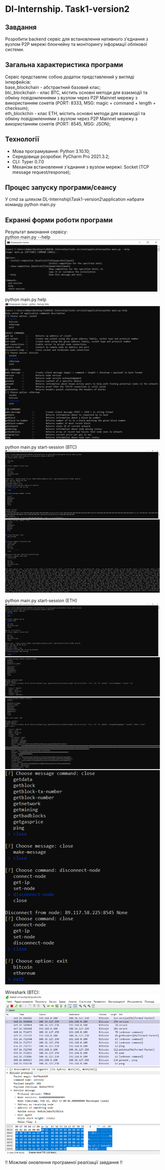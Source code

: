 # Dl-Internship. Task1-version2

## Завдання
Розробити backend сервіс для встановлення нативного з'єднання з вузлом P2P мережі блокчейну та моніторингу інформації облікової системи. 

## Загальна характеристика програми
Сервіс представляє собою додаток представлений у вигляді інтерфейсів:  
base_blockchain - абстрактний базовий клас;   
btc_blockchain - клас BTC, містить основні методи для взаємодії та обміну повідомленнями з вузлом через P2P Mainnet мережу з використанням сокетів (PORT: 8333, MSG: magic + command + length + checksum);    
eth_blockchin - клас ETH, містить основні методи для взаємодії та обміну повідомленнями з вузлом через P2P Mainnet мережу з використанням сокетів (PORT: 8545, MSG: JSON);      

## Технології 
- Мова програмування: Python 3.10.10;  
- Середовище розробки: PyCharm Pro 2021.3.2;
- CLI: Typer 0.7.0
- Механізм встановлення з'єднання з вузлом мережі: Socket (TCP message request/response);  

## Процес запуску програми/сеансу
У cmd за шляхом DL-Internship\Task1-version2\application набрати команду python main.py

## Екранні форми роботи програми
Результат виконання сервісу:  
python main.py --help  
![Image text](https://github.com/tu4k0/DL-Internship/blob/master/Task1-version2/app_images/--help.png)    

python main.py help  
![Image text](https://github.com/tu4k0/DL-Internship/blob/master/Task1-version2/app_images/help.png)   

python main.py start-session (BTC)  
![Image text](https://github.com/tu4k0/DL-Internship/blob/master/Task1-version2/app_images/start-session_BTC.png)  
![Image text](https://github.com/tu4k0/DL-Internship/blob/master/Task1-version2/app_images/start-session_BTC2.png)  

python main.py start-session (ETH)  
![Image text](https://github.com/tu4k0/DL-Internship/blob/master/Task1-version2/app_images/start-session_ETH1.png)  
![Image text](https://github.com/tu4k0/DL-Internship/blob/master/Task1-version2/app_images/start-session_ETH2.png)  
![Image text](https://github.com/tu4k0/DL-Internship/blob/master/Task1-version2/app_images/start-session_ETH3.png)  
![Image text](https://github.com/tu4k0/DL-Internship/blob/master/Task1-version2/app_images/start-session_ETH4.png)  

Wireshark (BTC):  
![Image text](https://github.com/tu4k0/DL-Internship/blob/master/Task1-version2/app_images/wireshark_result.png)    

!! Можливі оновлення програмної реалізації завдання !!  